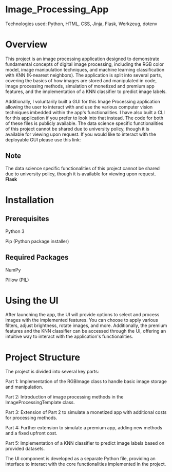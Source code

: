 # Image_Processing_App
Technologies used: Python, HTML, CSS, Jinja, Flask, Werkzeug, dotenv

# Overview
This project is an image processing application designed to demonstrate fundamental concepts of digital image processing, including the RGB color model, image manipulation techniques, and machine learning classification with KNN (K-nearest neighbors). The application is split into several parts, covering the basics of how images are stored and manipulated in code, image processing methods, simulation of monetized and premium app features, and the implementation of a KNN classifier to predict image labels.

Additionally, I voluntarily built a GUI for this Image Processing application allowing the user to interact with and use the various computer vision techniques imbedded within the app's functionalities. I have also built a CLI for this application if you prefer to look into that instead. The code for both of these files is publicly available. The data science specific functionalities of this project cannot be shared due to university policy, though it is available for viewing upon request. If you would like to interact with the deployable GUI please use this link: 

## Note
The data science specific functionalities of this project cannot be shared due to university policy, though it is available for viewing upon request.
**Flask**
# Installation

## Prerequisites
Python 3

Pip (Python package installer)

## Required Packages
NumPy 

Pillow (PIL)

# Using the UI
After launching the app, the UI will provide options to select and process images with the implemented features. You can choose to apply various filters, adjust brightness, rotate images, and more. Additionally, the premium features and the KNN classifier can be accessed through the UI, offering an intuitive way to interact with the application's functionalities.

# Project Structure
The project is divided into several key parts:

Part 1: Implementation of the RGBImage class to handle basic image storage and manipulation.

Part 2: Introduction of image processing methods in the ImageProcessingTemplate class.

Part 3: Extension of Part 2 to simulate a monetized app with additional costs for processing methods.

Part 4: Further extension to simulate a premium app, adding new methods and a fixed upfront cost.

Part 5: Implementation of a KNN classifier to predict image labels based on provided datasets.

The UI component is developed as a separate Python file, providing an interface to interact with the core functionalities implemented in the project.


